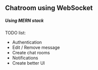 ## Chatroom using WebSocket

##### Using MERN stack

TODO list:
- Authentication
- Edit / Remove message
- Create chat rooms
- Notifications
- Create better UI
